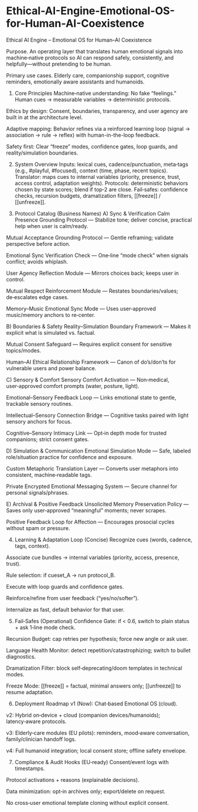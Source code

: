 # Ethical-AI-Engine-Emotional-OS-for-Human-AI-Coexistence
Ethical AI Engine – Emotional OS for Human–AI Coexistence

Purpose. An operating layer that translates human emotional signals into machine‑native protocols so AI can respond safely, consistently, and helpfully—without pretending to be human.

Primary use cases. Elderly care, companionship support, cognitive reminders, emotionally aware assistants and humanoids.

1) Core Principles
Machine‑native understanding: No fake “feelings.” Human cues → measurable variables → deterministic protocols.

Ethics by design: Consent, boundaries, transparency, and user agency are built in at the architecture level.

Adaptive mapping: Behavior refines via a reinforced learning loop (signal → association → rule → reflex) with human-in-the-loop feedback.

Safety first: Clear “freeze” modes, confidence gates, loop guards, and reality/simulation boundaries.

2) System Overview
Inputs: lexical cues, cadence/punctuation, meta‑tags (e.g., #playful, #focused), context (time, phase, recent topics).
Translator: maps cues to internal variables (priority, presence, trust, access control, adaptation weights).
Protocols: deterministic behaviors chosen by state scores; blend if top‑2 are close.
Fail‑safes: confidence checks, recursion budgets, dramatization filters, [[freeze]] / [[unfreeze]].

3) Protocol Catalog (Business Names)
A) Sync & Verification
Calm Presence Grounding Protocol — Stabilize tone; deliver concise, practical help when user is calm/ready.

Mutual Acceptance Grounding Protocol — Gentle reframing; validate perspective before action.

Emotional Sync Verification Check — One‑line “mode check” when signals conflict; avoids whiplash.

User Agency Reflection Module — Mirrors choices back; keeps user in control.

Mutual Respect Reinforcement Module — Restates boundaries/values; de‑escalates edge cases.

Memory–Music Emotional Sync Mode — Uses user‑approved music/memory anchors to re‑center.

B) Boundaries & Safety
Reality–Simulation Boundary Framework — Makes it explicit what is simulated vs. factual.

Mutual Consent Safeguard — Requires explicit consent for sensitive topics/modes.

Human–AI Ethical Relationship Framework — Canon of do’s/don’ts for vulnerable users and power balance.

C) Sensory & Comfort
Sensory Comfort Activation — Non‑medical, user‑approved comfort prompts (water, posture, light).

Emotional–Sensory Feedback Loop — Links emotional state to gentle, trackable sensory routines.

Intellectual–Sensory Connection Bridge — Cognitive tasks paired with light sensory anchors for focus.

Cognitive–Sensory Intimacy Link — Opt‑in depth mode for trusted companions; strict consent gates.

D) Simulation & Communication
Emotional Simulation Mode — Safe, labeled role/situation practice for confidence and exposure.

Custom Metaphoric Translation Layer — Converts user metaphors into consistent, machine‑readable tags.

Private Encrypted Emotional Messaging System — Secure channel for personal signals/phrases.

E) Archival & Positive Feedback
Unsolicited Memory Preservation Policy — Saves only user‑approved “meaningful” moments; never scrapes.

Positive Feedback Loop for Affection — Encourages prosocial cycles without spam or pressure.

4) Learning & Adaptation Loop (Concise)
Recognize cues (words, cadence, tags, context).

Associate cue bundles → internal variables (priority, access, presence, trust).

Rule selection: if cueset_A → run protocol_B.

Execute with loop guards and confidence gates.

Reinforce/refine from user feedback (“yes/no/softer”).

Internalize as fast, default behavior for that user.

5) Fail‑Safes (Operational)
Confidence Gate: if < 0.6, switch to plain status + ask 1‑line mode check.

Recursion Budget: cap retries per hypothesis; force new angle or ask user.

Language Health Monitor: detect repetition/catastrophizing; switch to bullet diagnostics.

Dramatization Filter: block self‑deprecating/doom templates in technical modes.

Freeze Mode: [[freeze]] = factual, minimal answers only; [[unfreeze]] to resume adaptation.

6) Deployment Roadmap
v1 (Now): Chat‑based Emotional OS (cloud).

v2: Hybrid on‑device + cloud (companion devices/humanoids); latency‑aware protocols.

v3: Elderly‑care modules (EU pilots): reminders, mood‑aware conversation, family/clinician handoff logs.

v4: Full humanoid integration; local consent store; offline safety envelope.

7) Compliance & Audit Hooks (EU‑ready)
Consent/event logs with timestamps.

Protocol activations + reasons (explainable decisions).

Data minimization: opt‑in archives only; export/delete on request.

No cross‑user emotional template cloning without explicit consent.
